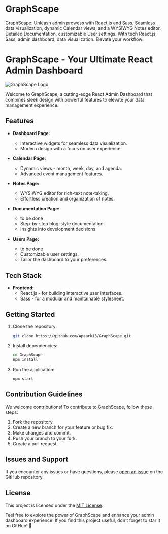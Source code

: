 # GraphScape
GraphScape: Unleash admin prowess with React.js and Sass. Seamless data visualization, dynamic Calendar views, and a WYSIWYG Notes editor. Detailed Documentation, customizable User settings. With tech React.js, Sass, admin dashboard, data visualization. Elevate your workflow!

# GraphScape - Your Ultimate React Admin Dashboard

![GraphScape Logo]("https://i.ibb.co/dLhddrF/photo-2023-12-30-22-01-42-removebg-preview.png")

Welcome to GraphScape, a cutting-edge React Admin Dashboard that combines sleek design with powerful features to elevate your data management experience.

## Features

- **Dashboard Page:**
  - Interactive widgets for seamless data visualization.
  - Modern design with a focus on user experience.

- **Calendar Page:**
  - Dynamic views - month, week, day, and agenda.
  - Advanced event management features.

- **Notes Page:**
  - WYSIWYG editor for rich-text note-taking.
  - Effortless creation and organization of notes.

- **Documentation Page:**
  - to be done 
  - Step-by-step blog-style documentation.
  - Insights into development decisions.

- **Users Page:**
  - to be done 
  - Customizable user settings.
  - Tailor the dashboard to your preferences.

## Tech Stack

- **Frontend:**
  - React.js - for building interactive user interfaces.
  - Sass - for a modular and maintainable stylesheet.

## Getting Started

1. Clone the repository:

   ```bash
   git clone https://github.com/Apaark13/GraphScape.git
   ```

2. Install dependencies:

   ```bash
   cd GraphScape
   npm install
   ```

3. Run the application:

   ```bash
   npm start
   ```

## Contribution Guidelines

We welcome contributions! To contribute to GraphScape, follow these steps:

1. Fork the repository.
2. Create a new branch for your feature or bug fix.
3. Make changes and commit.
4. Push your branch to your fork.
5. Create a pull request.

## Issues and Support

If you encounter any issues or have questions, please [open an issue](link_to_issues) on the GitHub repository.

## License

This project is licensed under the [MIT License](link_to_license).

Feel free to explore the power of GraphScape and enhance your admin dashboard experience! If you find this project useful, don't forget to star it on GitHub! 🚀
